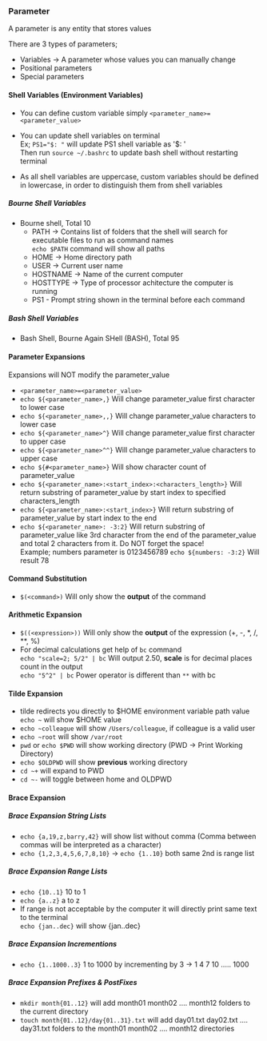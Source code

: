 ### Parameter

A parameter is any entity that stores values

There are 3 types of parameters;
- Variables -> A parameter whose values you can manually change
- Positional parameters
- Special parameters

#### Shell Variables (Environment Variables)

- You can define custom variable simply ```<parameter_name>=<parameter_value>```
- You can update shell variables on terminal <br>
Ex; ```PS1="$: "``` will update PS1 shell variable as '$: ' <br>
Then run ```source ~/.bashrc``` to update bash shell without restarting terminal

- As all shell variables are uppercase, custom variables should be defined in lowercase, in order to distinguish them from shell variables

##### Bourne Shell Variables
- Bourne shell, Total 10
  - PATH -> Contains list of folders that the shell will search for executable files to run as command names <br>
  ```echo $PATH``` command will show all paths
  - HOME -> Home directory path
  - USER -> Current user name
  - HOSTNAME -> Name of the current computer
  - HOSTTYPE -> Type of processor achitecture the computer is running
  - PS1 - Prompt string shown in the terminal before each command

##### Bash Shell Variables 
- Bash Shell, Bourne Again SHell (BASH), Total 95

#### Parameter Expansions

Expansions will NOT modify the parameter_value

- ```<parameter_name>=<parameter_value>```
- ```echo ${<parameter_name>,}``` Will change parameter_value first character to lower case
- ```echo ${<parameter_name>,,}``` Will change parameter_value characters to lower case
- ```echo ${<parameter_name>^}``` Will change parameter_value first character to upper case
- ```echo ${<parameter_name>^^}``` Will change parameter_value characters to upper case
- ```echo ${#<parameter_name>}``` Will show character count of parameter_value
- ```echo ${<parameter_name>:<start_index>:<characters_length>}``` Will return substring of parameter_value by start index to specified characters_length
- ```echo ${<parameter_name>:<start_index>}``` Will return substring of parameter_value by start index to the end
- ```echo ${<parameter_name>: -3:2}``` Will return substring of parameter_value like 3rd character from the end of the parameter_value and total 2 characters from it. Do NOT forget the space! <br>
Example; numbers parameter is 0123456789 ```echo ${numbers: -3:2}``` Will result 78

#### Command Substitution

- ```$(<command>)``` Will only show the **output** of the command

#### Arithmetic Expansion

- ```$((<expression>))``` Will only show the **output** of the expression (+, -, *, /, **, %)
- For decimal calculations get help of ```bc``` command <br>
```echo "scale=2; 5/2" | bc``` Will output 2.50, **scale** is for decimal places count in the output <br>
```echo "5^2" | bc``` Power operator is different than `**` with bc

#### Tilde Expansion

- tilde redirects you directly to $HOME environment variable path value ```echo ~``` will show $HOME value
- ```echo ~colleague``` will show ```/Users/colleague```, if colleague is a valid user
- ```echo ~root``` will show ```/var/root```
- ```pwd``` or ```echo $PWD``` will show working directory (PWD -> Print Working Directory)
- ```echo $OLDPWD``` will show **previous** working directory
- ```cd ~+``` will expand to PWD
- ```cd ~-``` will toggle between home and OLDPWD

#### Brace Expansion

##### Brace Expansion String Lists

- ```echo {a,19,z,barry,42}``` will show list without comma (Comma between commas will be interpreted as a character)
- ```echo {1,2,3,4,5,6,7,8,10}``` -> ```echo {1..10}``` both same 2nd is range list

##### Brace Expansion Range Lists

- ```echo {10..1}``` 10 to 1
- ```echo {a..z}``` a to z
- If range is not acceptable by the computer it will directly print same text to the terminal <br>
```echo {jan..dec}``` will show {jan..dec}

##### Brace Expansion Incrementions

- ```echo {1..1000..3}``` 1 to 1000 by incrementing by 3 -> 1 4 7 10 ..... 1000

##### Brace Expansion Prefixes & PostFixes

- ```mkdir month{01..12}``` will add month01 month02 .... month12 folders to the current directory
- ```touch month{01..12}/day{01..31}.txt``` will add day01.txt day02.txt .... day31.txt folders to the month01 month02 .... month12 directories
